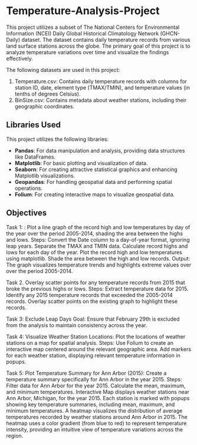 # Temperature-Analysis-Project
This project utilizes a subset of The National Centers for Environmental Information (NCEI) Daily Global Historical Climatology Network (GHCN-Daily) dataset. The dataset contains daily temperature records from various land surface stations across the globe. The primary goal of this project is to analyze temperature variations over time and visualize the findings effectively. 

The following datasets are used in this project:
1. Temperature.csv: Contains daily temperature records with columns for station ID, date, element type (TMAX/TMIN), and temperature values (in tenths of degrees Celsius).
2. BinSize.csv: Contains metadata about weather stations, including their geographic coordinates.

## Libraries Used
This project utilizes the following libraries:
- **Pandas**: For data manipulation and analysis, providing data structures like DataFrames.
- **Matplotlib**: For basic plotting and visualization of data.
- **Seaborn**: For creating attractive statistical graphics and enhancing Matplotlib visualizations.
- **Geopandas**: For handling geospatial data and performing spatial operations.
- **Folium**: For creating interactive maps to visualize geospatial data.

## Objectives
Task 1: : Plot a line graph of the record high and low temperatures by day of the year over the period 2005-2014, shading the area between the highs and lows.
Steps:
Convert the Date column to a day-of-year format, ignoring leap years.
Separate the TMAX and TMIN data.
Calculate record highs and lows for each day of the year.
Plot the record high and low temperatures using matplotlib.
Shade the area between the high and low records.
Output: The graph visualizes temperature trends and highlights extreme values over over the period 2005-2014.

Task 2. Overlay scatter points for any temperature records from 2015 that broke the previous highs or lows.
Steps:
Extract temperature data for 2015.
Identify any 2015 temperature records that exceeded the 2005-2014 records.
Overlay scatter points on the existing graph to highlight these records.

Task 3: Exclude Leap Days
Goal: Ensure that February 29th is excluded from the analysis to maintain consistency across the year.

Task 4: Visualize Weather Station Locations: Plot the locations of weather stations on a map for spatial analysis.
Steps:
Use Folium to create an interactive map centered around the relevant geographic area.
Add markers for each weather station, displaying relevant temperature information in popups.

Task 5: Plot Temperature Summary for Ann Arbor (2015): Create a temperature summary specifically for Ann Arbor in the year 2015.
Steps:
Filter data for Ann Arbor for the year 2015.
Calculate the mean, maximum, and minimum temperatures.
Interactive Map displays weather stations near Ann Arbor, Michigan, for the year 2015. 
Each station is marked with popups showing key temperature summaries, including mean, maximum, and minimum temperatures.
A heatmap visualizes the distribution of average temperatures recorded by weather stations around Ann Arbor in 2015.
The heatmap uses a color gradient (from blue to red) to represent temperature intensity, providing an intuitive view of temperature variations across the region.






